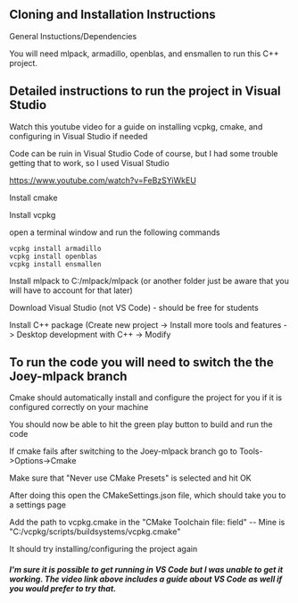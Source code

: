## Cloning and Installation Instructions

General Instuctions/Dependencies

You will need mlpack, armadillo, openblas, and ensmallen to run this C++ project.



## Detailed instructions to run the project in Visual Studio

Watch this youtube video for a guide on installing vcpkg, cmake, and configuring in Visual Studio if needed

Code can be ruin in Visual Studio Code of course, but I had some trouble getting that to work, so I used Visual Studio

https://www.youtube.com/watch?v=FeBzSYiWkEU

Install cmake

Install vcpkg

open a terminal window and run the following commands

	vcpkg install armadillo
	vcpkg install openblas
	vcpkg install ensmallen


Install mlpack to C:/mlpack/mlpack (or another folder just be aware that you will have to account for that later)

Download Visual Studio (not VS Code) - should be free for students

Install C++ package (Create new project -> Install more tools and features -> Desktop development with C++ -> Modify

## To run the code you will need to switch the the Joey-mlpack branch

Cmake should automatically install and configure the project for you if it is configured correctly on your machine

You should now be able to hit the green play button to build and run the code

If cmake fails after switching to the Joey-mlpack branch go to Tools->Options->Cmake

Make sure that "Never use CMake Presets" is selected and hit OK

After doing this open the CMakeSettings.json file, which should take you to a settings page

Add the path to vcpkg.cmake in the "CMake Toolchain file: field" -- Mine is "C:/vcpkg/scripts/buildsystems/vcpkg.cmake"

It should try installing/configuring the project again

##### I'm sure it is possible to get running in VS Code but I was unable to get it working. The video link above includes a guide about VS Code as well if you would prefer to try that.
